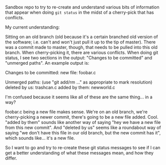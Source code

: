 Sandbox repo to try to re-create and understand various bits of information that appear when doing `git status` in the midst of a cherry-pick that has conflicts.

My current understanding:

Sitting on an old branch (old because it's a certain branched old version of the software; i.e. can't and won't just pull it up to the tip of master).
There was a commit made to master, though, that needs to be pulled into this old branch.
When cherry-picking it, there are various conflicts. When doing git status, I see two sections in the output: "Changes to be committed" and "unmerged paths". An example output is:

Changes to be committed:
	new file: foobar.c

Unmerged paths:
(use "git add/rm <file>..." as appropriate to mark resolution)
	deleted by us: trashcan.c
	added by them: newworld.c
  
I'm confused because it seems like all of these are the same thing... in a way?

foobar.c being a new file makes sense. We're on an old branch, we're cherry-picking a newer commit, there's going to be a new file added. Cool.
"added by them" sounds like another way of saying "hey we have a new file from this new commit".
And "deleted by us" seems like a roundabout way of saying "we don't have this file in our old branch, but the new commit has it", which sounds like... it's a new file.

So I want to go and try to re-create these git status messages to see if I can get a better understanding of what these messages mean, and how they differ. 
